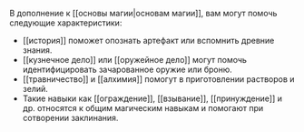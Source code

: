 В дополнение к [[основы магии|основам магии]], вам могут помочь следующие характеристики:
- [[история]] поможет опознать артефакт или вспомнить древние знания.
- [[кузнечное дело]] или [[оружейное дело]] могут помочь идентифицировать зачарованное оружие или броню.
- [[травничество]] и [[алхимия]] помогут в приготовлении растворов и зелий.
- Такие навыки как [[ограждение]], [[взывание]], [[принуждение]] и др. относятся к общим магическим навыкам и помогают при сотворении заклинания.
